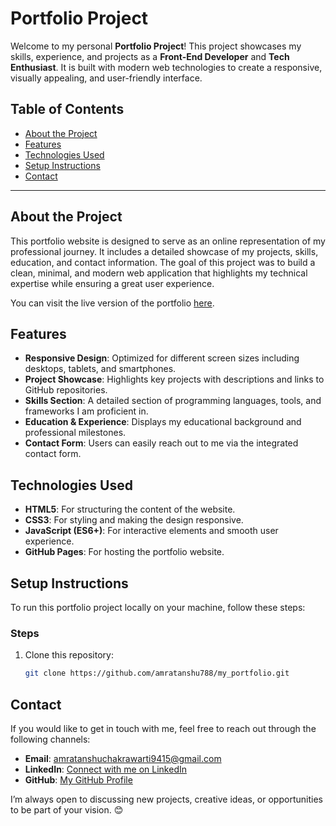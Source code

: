 # Portfolio Project

Welcome to my personal **Portfolio Project**! This project showcases my skills, experience, and projects as a **Front-End Developer** and **Tech Enthusiast**. It is built with modern web technologies to create a responsive, visually appealing, and user-friendly interface.

## Table of Contents

- [About the Project](#about-the-project)
- [Features](#features)
- [Technologies Used](#technologies-used)
- [Setup Instructions](#setup-instructions)
- [Contact](#contact)

---

## About the Project

This portfolio website is designed to serve as an online representation of my professional journey. It includes a detailed showcase of my projects, skills, education, and contact information. The goal of this project was to build a clean, minimal, and modern web application that highlights my technical expertise while ensuring a great user experience.

You can visit the live version of the portfolio [here](https://my-portfolio-theta-ebon-21.vercel.app/).

## Features

- **Responsive Design**: Optimized for different screen sizes including desktops, tablets, and smartphones.
- **Project Showcase**: Highlights key projects with descriptions and links to GitHub repositories.
- **Skills Section**: A detailed section of programming languages, tools, and frameworks I am proficient in.
- **Education & Experience**: Displays my educational background and professional milestones.
- **Contact Form**: Users can easily reach out to me via the integrated contact form.

## Technologies Used

- **HTML5**: For structuring the content of the website.
- **CSS3**: For styling and making the design responsive.
- **JavaScript (ES6+)**: For interactive elements and smooth user experience.
- **GitHub Pages**: For hosting the portfolio website.

## Setup Instructions

To run this portfolio project locally on your machine, follow these steps:


### Steps

1. Clone this repository:
   ```bash
   git clone https://github.com/amratanshu788/my_portfolio.git

## Contact

If you would like to get in touch with me, feel free to reach out through the following channels:

- **Email**: [amratanshuchakrawarti9415@gmail.com](mailto:amratanshuchakrawarti9415@gmail.com)
- **LinkedIn**: [Connect with me on LinkedIn](https://www.linkedin.com/in/amratanshu-7908ba136/)
- **GitHub**: [My GitHub Profile](https://github.com/amratanshu788)

I’m always open to discussing new projects, creative ideas, or opportunities to be part of your vision. 😊

